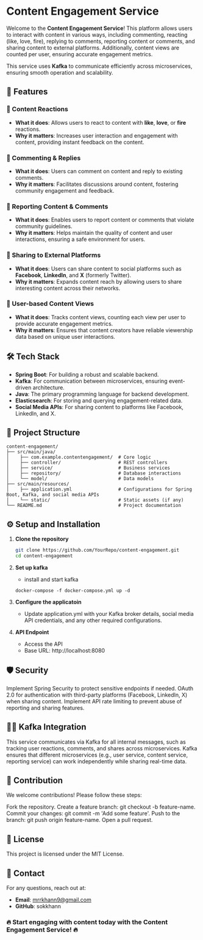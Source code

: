 # Content Engagement Service

Welcome to the **Content Engagement Service**! This platform allows users to interact with content in various ways, including commenting, reacting (like, love, fire), replying to comments, reporting content or comments, and sharing content to external platforms. Additionally, content views are counted per user, ensuring accurate engagement metrics.

This service uses **Kafka** to communicate efficiently across microservices, ensuring smooth operation and scalability.

## 🚀 Features

### 🌟 Content Reactions
- **What it does**: Allows users to react to content with **like**, **love**, or **fire** reactions.
- **Why it matters**: Increases user interaction and engagement with content, providing instant feedback on the content.

### 💬 Commenting & Replies
- **What it does**: Users can comment on content and reply to existing comments.
- **Why it matters**: Facilitates discussions around content, fostering community engagement and feedback.

### 🚨 Reporting Content & Comments
- **What it does**: Enables users to report content or comments that violate community guidelines.
- **Why it matters**: Helps maintain the quality of content and user interactions, ensuring a safe environment for users.

### 🔗 Sharing to External Platforms
- **What it does**: Users can share content to social platforms such as **Facebook**, **LinkedIn**, and **X** (formerly Twitter).
- **Why it matters**: Expands content reach by allowing users to share interesting content across their networks.

### 👀 User-based Content Views
- **What it does**: Tracks content views, counting each view per user to provide accurate engagement metrics.
- **Why it matters**: Ensures that content creators have reliable viewership data based on unique user interactions.

## 🛠️ Tech Stack

- **Spring Boot**: For building a robust and scalable backend.
- **Kafka**: For communication between microservices, ensuring event-driven architecture.
- **Java**: The primary programming language for backend development.
- **Elasticsearch**: For storing and querying engagement-related data.
- **Social Media APIs**: For sharing content to platforms like Facebook, LinkedIn, and X.

## 📂 Project Structure

```
content-engagement/
├── src/main/java/
│    ├── com.example.contentengagement/  # Core logic
│    ├── controller/                     # REST controllers
│    ├── service/                        # Business services
│    ├── repository/                     # Database interactions
│    └── model/                          # Data models
├── src/main/resources/
│    ├── application.yml                 # Configurations for Spring Boot, Kafka, and social media APIs
│    └── static/                         # Static assets (if any)
└── README.md                            # Project documentation

```


## ⚙️ Setup and Installation

1. **Clone the repository**
   ```bash
   git clone https://github.com/YourRepo/content-engagement.git
   cd content-engagement

2. **Set up kafka**
   - install and start kafka
   ```
   docker-compose -f docker-compose.yml up -d
   ```

3. **Configure the applicatoin**
   - Update application.yml with your Kafka broker details, social media API credentials, and any other required configurations.
  
4. **API Endpoint**
   - Access the API
   - Base URL: http://localhost:8080
  






## 🛡️ Security
Implement Spring Security to protect sensitive endpoints if needed.
OAuth 2.0 for authentication with third-party platforms (Facebook, LinkedIn, X) when sharing content.
Implement API rate limiting to prevent abuse of reporting and sharing features.
## 🧑‍💻 Kafka Integration
This service communicates via Kafka for all internal messages, such as tracking user reactions, comments, and shares across microservices.
Kafka ensures that different microservices (e.g., user service, content service, reporting service) can work independently while sharing real-time data.
## 🤝 Contribution
We welcome contributions! Please follow these steps:

Fork the repository.
Create a feature branch: git checkout -b feature-name.
Commit your changes: git commit -m 'Add some feature'.
Push to the branch: git push origin feature-name.
Open a pull request.
## 📝 License
This project is licensed under the MIT License.

## 💬 Contact
For any questions, reach out at:

- **Email**: mrrkhann9@gmail.com
- **GitHub**: sokkhann

### 🔥 Start engaging with content today with the Content Engagement Service! 🔥

